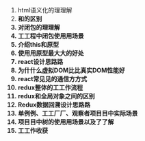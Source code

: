 1. html语义化的理理解 
2. <b>和<strong>的区别 
3. 对闭包的理理解 
4. ⼯工程中闭包使⽤用场景 
5. 介绍this和原型 
6. 使⽤用原型最⼤大的好处 
7. react设计思路路 
8. 为什什么虚拟DOM⽐比真实DOM性能好 
9. react常⻅见的通信⽅方式 
10. redux整体的⼯工作流程 
11. redux和全局对象之间的区别 
12. Redux数据回溯设计思路路 
13. 单例例、⼯工⼚厂、观察者项⽬目中实际场景 
14. 项⽬目中树的使⽤用场景以及了了解 
15. ⼯工作收获
